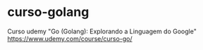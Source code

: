 # curso-golang
Curso udemy "Go (Golang): Explorando a Linguagem do Google" https://www.udemy.com/course/curso-go/
